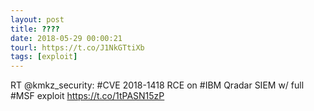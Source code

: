 ```yaml
---
layout: post
title: ????
date: 2018-05-29 00:00:21
tourl: https://t.co/J1NkGTtiXb
tags: [exploit]
---
```

RT @kmkz_security: #CVE 2018-1418 RCE on #IBM Qradar SIEM  w/ full #MSF exploit   https://t.co/1tPASN15zP
